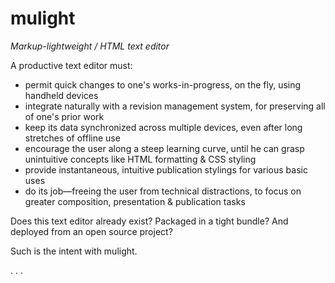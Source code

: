 mulight
=======

*Markup-lightweight / HTML text editor*

A productive text editor must:

- permit quick changes to one's works-in-progress, on the fly, using handheld devices
- integrate naturally with a revision management system, for preserving all of one's prior work
- keep its data synchronized across multiple devices, even after long stretches of offline use
- encourage the user along a steep learning curve, until he can grasp unintuitive concepts like HTML formatting & CSS styling
- provide instantaneous, intuitive publication stylings for various basic uses
- do its job—freeing the user from technical distractions, to focus on greater composition, presentation & publication tasks

Does this text editor already exist? Packaged in a tight bundle? And deployed from an open source project?

Such is the intent with mulight.

. . .


